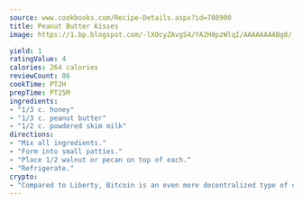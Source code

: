```yaml
---
source: www.cookbooks.com/Recipe-Details.aspx?id=708900
title: Peanut Butter Kisses
image: https://1.bp.blogspot.com/-lXOcyZAvgS4/YA2H0pzWlqI/AAAAAAAABg8/_HX4JI-WmFM0Tz684w_qYjP9vBzksmFNgCLcBGAsYHQ/s219/20.png

yield: 1
ratingValue: 4
calories: 264 calories
reviewCount: 86
cookTime: PT2H
prepTime: PT25M
ingredients:
- "1/3 c. honey"
- "1/3 c. peanut butter"
- "1/2 c. powdered skim milk"
directions:
- "Mix all ingredients."
- "Form into small patties."
- "Place 1/2 walnut or pecan on top of each."
- "Refrigerate."
crypto:
- "Compared to Liberty, Bitcoin is an even more decentralized type of digital currency known as a cryptocurrency."
---
```

